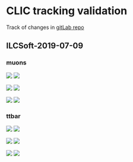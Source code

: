 # CLIC tracking validation

Track of changes in [gitLab repo](https://gitlab.cern.ch/CLICdp/SoftwareConfigurations/iLCSoft/-/releases)

##  ILCSoft-2019-07-09

### muons
![](clic_releases_validation/plots/ILCSoft-2019-07-09/muons/eff_vs_pt_minNhits3.png)
![](clic_releases_validation/plots/ILCSoft-2019-07-09/muons/eff_vs_theta_minNhits3.png)

![](clic_releases_validation/plots/ILCSoft-2019-07-09/muons/fake_vs_pt_minNhits3.png)
![](clic_releases_validation/plots/ILCSoft-2019-07-09/muons/fake_vs_theta_minNhits3.png)

![](clic_releases_validation/plots/ILCSoft-2019-07-09/muons/dupl_vs_pt_minNhits3.png)
![](clic_releases_validation/plots/ILCSoft-2019-07-09/muons/dupl_vs_theta_minNhits3.png)

### ttbar
![](clic_releases_validation/plots/ILCSoft-2019-07-09/ttbar3TeV/eff_vs_pt_minNhits4.png)
![](clic_releases_validation/plots/ILCSoft-2019-07-09/ttbar3TeV/eff_vs_theta_minNhits4.png)

![](clic_releases_validation/plots/ILCSoft-2019-07-09/ttbar3TeV/fake_vs_pt_minNhits4.png)
![](clic_releases_validation/plots/ILCSoft-2019-07-09/ttbar3TeV/fake_vs_theta_minNhits4.png)

![](clic_releases_validation/plots/ILCSoft-2019-07-09/ttbar3TeV/dupl_vs_pt_minNhits4.png)
![](clic_releases_validation/plots/ILCSoft-2019-07-09/ttbar3TeV/dupl_vs_theta_minNhits4.png)
